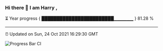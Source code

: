 ### Hi there 👋 I am Harry , 

⏳ Year progress { ████████████████████████▁▁▁▁▁▁ } 81.28 %

---

⏰ Updated on Sun, 24 Oct 2021 16:29:30 GMT

![Progress Bar CI](https://github.com/duykhang68/duykhang68/workflows/Progress%20Bar%20CI/badge.svg)
